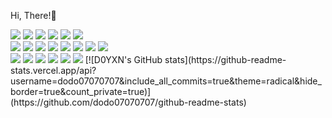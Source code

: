 Hi, There!👋
<div align="left">
  <a href="https://www.instagram.com/d0_.yxn_" target="_blank"><img src="https://img.shields.io/badge/d0_.yxn_-E4405F.svg?style=for-the-badge&logo=Instagram&logoColor=white"/></a>
  <img src="https://img.shields.io/badge/Discord-%235865F2.svg?style=for-the-badge&logo=discord&logoColor=white"/>
  <img src="https://img.shields.io/badge/Slack-4A154B?style=for-the-badge&logo=slack&logoColor=white"/>
  <a href="https://www.youtube.com/channel/UC8sUzhRqdKGUql0BgHVJ3jQ" target="_blank"><img src="https://img.shields.io/badge/YouTube-%23FF0000.svg?style=for-the-badge&logo=YouTube&logoColor=white"/></a>
  <a href="https://blog.naver.com/d0yxn" target="_blank"><img src="https://img.shields.io/badge/Blog-03C75A.svg?style=for-the-badge&logo=Naver&logoColor=white"/></a>
  <img src="https://img.shields.io/badge/Notion-000000.svg?style=for-the-badge&logo=Notion&logoColor=white"/>
  <br/>
  <img src="https://img.shields.io/badge/Dart-0175C2.svg?style=for-the-badge&logo=Dart&logoColor=white"/>
  <img src="https://img.shields.io/badge/Flutter-02569B.svg?style=for-the-badge&logo=Flutter&logoColor=white"/>
  <img src="https://img.shields.io/badge/HTML-E34F26.svg?style=for-the-badge&logo=HTML5&logoColor=white"/>
  <img src="https://img.shields.io/badge/CSS-1572B6.svg?style=for-the-badge&logo=CSS3&logoColor=white"/>
  <img src="https://img.shields.io/badge/C-004482.svg?style=for-the-badge&logo=C&logoColor=white"/>
  <img src="https://img.shields.io/badge/C++-00599C.svg?style=for-the-badge&logo=C++&logoColor=white"/>
  <img src="https://img.shields.io/badge/Firebase-039BE5?style=for-the-badge&logo=Firebase&logoColor=white"/>
  <img src="https://img.shields.io/badge/-Arduino-00979D?style=for-the-badge&logo=Arduino&logoColor=white"/>
  <br/>
  <img src="https://img.shields.io/badge/Visual%20Studio%20Code-0078d7.svg?style=for-the-badge&logo=visual-studio-code&logoColor=white"/>
  <img src="https://img.shields.io/badge/Android%20Studio-3DDC84.svg?style=for-the-badge&logo=android-studio&logoColor=white"/>
  <img src="https://img.shields.io/badge/-Arduino-00979D?style=for-the-badge&logo=Arduino&logoColor=white"/>
  <img src="https://img.shields.io/badge/Windows%2011-%230079d5.svg?style=for-the-badge&logo=Windows%2011&logoColor=white"/>
  <img src="https://img.shields.io/badge/github-%23121011.svg?style=for-the-badge&logo=github&logoColor=white"/>
  <img src="https://img.shields.io/badge/Figma-F24E1E.svg?style=for-the-badge&logo=Figma&logoColor=white"/>
  [![D0YXN's GitHub stats](https://github-readme-stats.vercel.app/api?username=dodo07070707&include_all_commits=true&theme=radical&hide_border=true&count_private=true)](https://github.com/dodo07070707/github-readme-stats)

</div>

